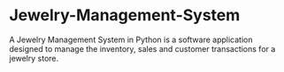 # Jewelry-Management-System
A Jewelry Management System in Python is a software application designed to manage the inventory, sales and customer transactions for a jewelry store.
